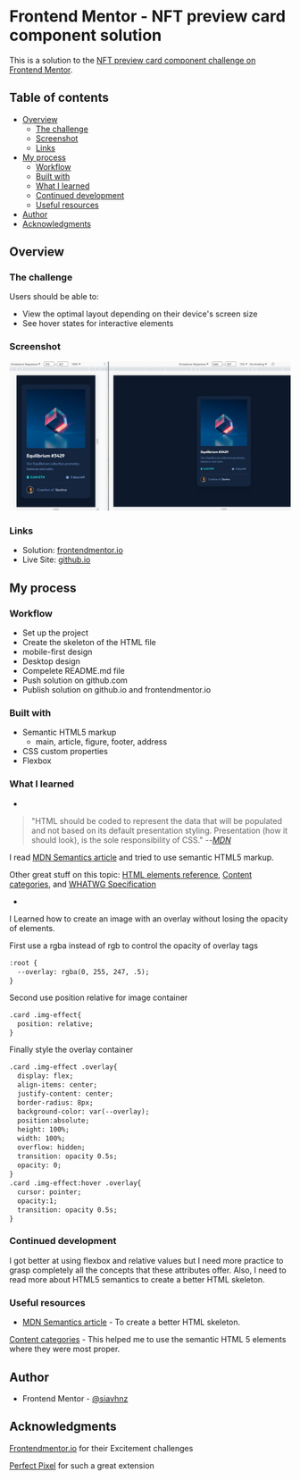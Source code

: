 # Frontend Mentor - NFT preview card component solution

This is a solution to the [NFT preview card component challenge on Frontend Mentor](https://www.frontendmentor.io/challenges/nft-preview-card-component-SbdUL_w0U).
## Table of contents

- [Overview](#overview)
  - [The challenge](#the-challenge)
  - [Screenshot](#screenshot)
  - [Links](#links)
- [My process](#my-process)
  - [Workflow](#workflow)
  - [Built with](#built-with)
  - [What I learned](#what-i-learned)
  - [Continued development](#continued-development)
  - [Useful resources](#useful-resources)
- [Author](#author)
- [Acknowledgments](#acknowledgments)

## Overview

### The challenge

Users should be able to:

- View the optimal layout depending on their device's screen size
- See hover states for interactive elements

### Screenshot

![screenshot](./assets/images/screenshot.JPG)

### Links

- Solution: [frontendmentor.io](https://your-solution-url.com)
- Live Site: [github.io](https://siavhnz.github.io/frontendmentor/2.nft-preview/index.html)

## My process

### Workflow
 - Set up the project
 - Create the skeleton of the HTML file
 - mobile-first design
 - Desktop design
 - Compelete README.md file
 - Push solution on github.com
 - Publish solution on github.io and frontendmentor.io


### Built with

- Semantic HTML5 markup
  - main, article, figure, footer, address
- CSS custom properties
- Flexbox

### What I learned
-

>"HTML should be coded to represent the data that will be populated and not based on its default presentation styling. Presentation (how it should look), is the sole responsibility of CSS."
> --<cite>[MDN][1]</cite>


I read [MDN Semantics article](https://developer.mozilla.org/en-US/docs/Glossary/Semantics) and tried to use semantic HTML5 markup.

Other great stuff on this topic: [HTML elements reference](https://developer.mozilla.org/en-US/docs/Web/HTML/Element), [Content categories](https://developer.mozilla.org/en-US/docs/Web/Guide/HTML/Content_categories), and [WHATWG Specification](https://html.spec.whatwg.org/#how-to-read-this-specification)

-

I Learned how to create an image with an overlay without losing the opacity of elements.

First use a rgba instead of rgb to control the opacity of overlay tags

```
:root {
  --overlay: rgba(0, 255, 247, .5);
}
```
Second use position relative for image container

```
.card .img-effect{
  position: relative;
}
```

Finally style the overlay container

```
.card .img-effect .overlay{
  display: flex;
  align-items: center;
  justify-content: center;
  border-radius: 8px;
  background-color: var(--overlay);
  position:absolute;
  height: 100%;
  width: 100%;
  overflow: hidden;
  transition: opacity 0.5s;
  opacity: 0;
}
.card .img-effect:hover .overlay{
  cursor: pointer;
  opacity:1;
  transition: opacity 0.5s;
}
```

### Continued development

I got better at using flexbox and relative values but I need more practice to grasp completely all the concepts that these attributes offer. Also, I need to read more about HTML5 semantics to create a better HTML skeleton.

### Useful resources

- [MDN Semantics article](https://developer.mozilla.org/en-US/docs/Glossary/Semantics) - To create a better HTML skeleton.

[Content categories](https://developer.mozilla.org/en-US/docs/Web/Guide/HTML/Content_categories) - This helped me to use the semantic HTML 5 elements where they were most proper.

## Author
- Frontend Mentor - [@siavhnz](https://www.frontendmentor.io/profile/siavhnz)

## Acknowledgments

[Frontendmentor.io](https://www.frontendmentor.io/challenges) for their Excitement challenges  

[Perfect Pixel](https://chrome.google.com/webstore/detail/perfectpixel-by-welldonec/dkaagdgjmgdmbnecmcefdhjekcoceebi?hl=en) for such a great extension

[1]: https://developer.mozilla.org/en-US/docs/Glossary/Semantics

